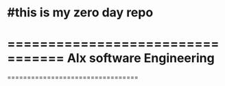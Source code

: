 #this is my zero day repo
=================================
=================================
     Alx software Engineering
=================================
=================================
